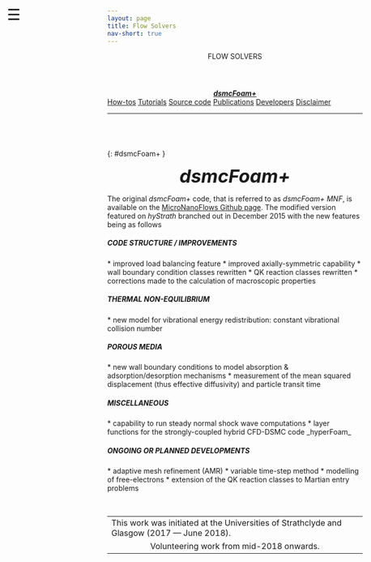 ```yaml
---
layout: page
title: Flow Solvers
nav-short: true
---
```


<div id="mySidenav" class="sidenav">
  <a href="javascript:void(0)" class="closebtn" onclick="closeNav()"><i class='fa fa-times'></i></a>
  <header>FLOW SOLVERS</header>
  <a href="https://hystrath.github.io/solvers-dsmcfoam/"><center><b><i>dsmcFoam+</i></b></center></a>
  <a href="https://hystrath.github.io/how-tos-dsmc-fleming/how-tos-dsmc-fleming/">How-tos</a>
  <a href="https://hystrath.github.io/tutos-dsmcfoam/">Tutorials</a>
  <a href="https://github.com/vincentcasseau/hyStrath/tree/master/applications/solvers/discreteMethods/dsmc/dsmcFoam%2B">Source code</a>
  <a href="https://hystrath.github.io/publications-dsmcfoam/">Publications</a>
  <a href="https://hystrath.github.io/people/#dsmc-module--dsmcfoam">Developers</a>
  <a href="https://hystrath.github.io/disclaimer/">Disclaimer</a>
</div>

<span style="position: fixed;font-size:30px;cursor:pointer; margin:0px; top:60px;left:30px;" onclick="reopenNav()">&#9776;</span>

<script>
function openNav() {
  document.getElementById("mySidenav").style.width = "210px";
  document.getElementById("mySidenav").style.transition = "0s";
}

function closeNav() {
  document.getElementById("mySidenav").style.width = "0px";
  localStorage.removeItem('show_sidenav');
}

function reopenNav() {
  document.getElementById("mySidenav").style.width = "210px";
  document.getElementById("mySidenav").style.transition = "0.5s";
  localStorage.setItem("show_sidenav", true);
}

if (localStorage.getItem("show_sidenav")) openNav()
</script>

--- 

###### &nbsp;
{: #dsmcFoam+ }
<p align="center">
  <span style="font-size:36px"><i><strong>dsmcFoam+</strong></i></span>
</p>

The original <i>dsmcFoam+</i> code, that is referred to as <i>dsmcFoam+ MNF</i>, is available on the [MicroNanoFlows Github page](https://github.com/MicroNanoFlows/OpenFOAM-2.4.0-MNF/tree/devel-craig). The modified version featured on _hyStrath_ branched out in December 2015 with the new features being as follows

<h5>CODE STRUCTURE / IMPROVEMENTS</h5>
* improved load balancing feature
* improved axially-symmetric capability
* wall boundary condition classes rewritten
* QK reaction classes rewritten
* corrections made to the calculation of macroscopic properties
&nbsp;
<h5>THERMAL NON-EQUILIBRIUM</h5>
* new model for vibrational energy redistribution: constant vibrational collision number
&nbsp;
<h5>POROUS MEDIA</h5>
* new wall boundary conditions to model absorption & adsorption/desorption mechanisms
* measurement of the mean squared displacement (thus effective diffusivity) and particle transit time
&nbsp;
<h5>MISCELLANEOUS</h5>
* capability to run steady normal shock wave computations
* layer functions for the strongly-coupled hybrid CFD-DSMC code _hyperFoam_
&nbsp;
<h5>ONGOING OR PLANNED DEVELOPMENTS</h5>
* adaptive mesh refinement (AMR)  
* variable time-step method
* modelling of free-electrons
* extension of the QK reaction classes to Martian entry problems   
  
&nbsp;
  
<table cellspacing="0" cellpadding="0">
<tr>
  <td>This work was initiated at the Universities of Strathclyde and Glasgow (2017 — June 2018).</td>
</tr>
<tr>
<td style="text-align:center"> Volunteering work from mid-2018 onwards.
</td>
</tr>
</table>  

